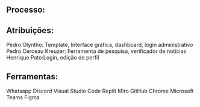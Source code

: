 ## Processo:


## Atribuições:
 Pedro Olyntho: Template, Interface gráfica, dashboard, login administrativo
 Pedro Cerceau Kreuzer: Ferramenta de pesquisa, verificador de notícias
 Henrique Pato:Login, edição de perfil

## Ferramentas:
 Whatsapp
 Discord
 Visual Studio Code
 Replit
 Miro
 GitHub
 Chrome
 Microsoft Teams
 Figma
